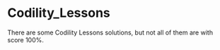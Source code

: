 # Codility_Lessons

There are some Codility Lessons solutions, but not all of them are with score 100%.
